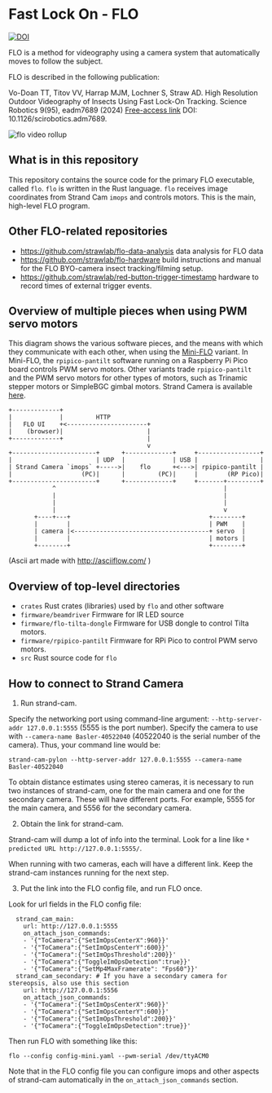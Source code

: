 # Fast Lock On - FLO

[![DOI](https://zenodo.org/badge/845941788.svg)](https://zenodo.org/doi/10.5281/zenodo.13757150)

FLO is a method for videography using a camera system that automatically moves
to follow the subject.

FLO is described in the following publication:

[Free access]: https://strawlab.org/publications/?flo-paper-link

Vo-Doan TT, Titov VV, Harrap MJM, Lochner S, Straw AD. High Resolution Outdoor Videography of Insects Using Fast Lock-On Tracking. Science Robotics 9(95), eadm7689 (2024) [Free-access link][Free access] DOI: 10.1126/scirobotics.adm7689.

![flo video rollup](https://strawlab.org/assets/images/flo-video-rollup-tiny.gif)

## What is in this repository

This repository contains the source code for the primary FLO executable, called
`flo`. `flo` is written in the Rust language. `flo` receives image coordinates
from Strand Cam `imops` and controls motors. This is the main, high-level FLO
program.

## Other FLO-related repositories

- https://github.com/strawlab/flo-data-analysis data analysis for FLO data
- https://github.com/strawlab/flo-hardware build instructions and manual for the
  FLO BYO-camera insect tracking/filming setup.
- https://github.com/strawlab/red-button-trigger-timestamp hardware to record
  times of external trigger events.

## Overview of multiple pieces when using PWM servo motors

This diagram shows the various software pieces, and the means with which they
communicate with each other, when using the
[Mini-FLO](https://github.com/strawlab/flo-hardware?tab=readme-ov-file#mini-flo)
 variant. In Mini-FLO, the `rpipico-pantilt` software running on a Raspberry Pi
Pico board controls PWM servo motors. Other variants trade `rpipico-pantilt` and
the PWM servo motors for other types of motors, such as Trinamic stepper motors
or SimpleBGC gimbal motors. Strand Camera is available
[here](https://strawlab.org/strand-cam/).

```
+-------------+
|             |         HTTP
|   FLO UI    +<----------------------+
|    (browser)|                       |
+-------------+                       |
                                      v
+-----------------------+      +-------------+     +-----------------+
|                       | UDP  |             | USB |                 |
| Strand Camera `imops` +----->|    flo      +<--->| rpipico-pantilt |
|                   (PC)|      |         (PC)|     |        (RP Pico)|
+-----------------------+      +-------------+     +-------+---------+
            ^                                              |
            |                                              |
            |                                              |
            |                                              v
       +----+---+                                      +--------+
       |        |                                      | PWM    |
       | camera |<-------------------------------------+ servo  |
       |        |                                      | motors |
       +--------+                                      +--------+
```

(Ascii art made with http://asciiflow.com/ )

## Overview of top-level directories

- `crates` Rust crates (libraries) used by `flo` and other software
- `firmware/beamdriver` Firmware for IR LED source
- `firmware/flo-tilta-dongle` Firmware for USB dongle to control Tilta motors.
- `firmware/rpipico-pantilt` Firmware for RPi Pico to control PWM servo motors.
- `src` Rust source code for `flo`

## How to connect to Strand Camera

1. Run strand-cam.

Specify the networking port using command-line argument: `--http-server-addr
127.0.0.1:5555` (5555 is the port number).  Specify the camera to use with
`--camera-name Basler-40522040` (40522040 is the serial number of the camera).
Thus, your command line would be:

    strand-cam-pylon --http-server-addr 127.0.0.1:5555 --camera-name Basler-40522040

To obtain distance estimates using stereo cameras, it is necessary to run two
instances of strand-cam, one for the main camera and one for the secondary
camera. These will have different ports. For example, 5555 for the main camera,
and 5556 for the secondary camera.

2. Obtain the link for strand-cam.

Strand-cam will dump a lot of info into the terminal. Look for a line like `*
predicted URL http://127.0.0.1:5555/`.

When running with two cameras, each will have a different link. Keep the
strand-cam instances running for the next step.

3. Put the link into the FLO config file, and run FLO once.

Look for url fields in the FLO config file:
```
  strand_cam_main:
    url: http://127.0.0.1:5555
    on_attach_json_commands:
    - '{"ToCamera":{"SetImOpsCenterX":960}}'
    - '{"ToCamera":{"SetImOpsCenterY":600}}'
    - '{"ToCamera":{"SetImOpsThreshold":200}}'
    - '{"ToCamera":{"ToggleImOpsDetection":true}}'
    - '{"ToCamera":{"SetMp4MaxFramerate": "Fps60"}}'
  strand_cam_secondary: # If you have a secondary camera for stereopsis, also use this section
    url: http://127.0.0.1:5556
    on_attach_json_commands:
    - '{"ToCamera":{"SetImOpsCenterX":960}}'
    - '{"ToCamera":{"SetImOpsCenterY":600}}'
    - '{"ToCamera":{"SetImOpsThreshold":200}}'
    - '{"ToCamera":{"ToggleImOpsDetection":true}}'
```

Then run FLO with something like this:

    flo --config config-mini.yaml --pwm-serial /dev/ttyACM0

Note that in the FLO config file you can configure imops and other aspects of
strand-cam automatically in the `on_attach_json_commands` section.
